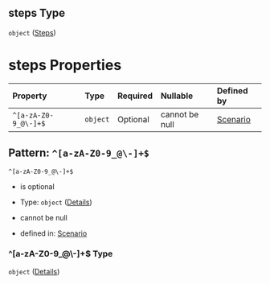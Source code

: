 ## steps Type

`object` ([Steps](schema-properties-steps.md))

# steps Properties

| Property             | Type     | Required | Nullable       | Defined by                                                                                               |
| :------------------- | :------- | :------- | :------------- | :------------------------------------------------------------------------------------------------------- |
| `^[a-zA-Z0-9_@\-]+$` | `object` | Optional | cannot be null | [Scenario](schema-defs-step.md "/schemas/step#/properties/steps/patternProperties/^\[a-zA-Z0-9_@\\-]+$") |

## Pattern: `^[a-zA-Z0-9_@\-]+$`



`^[a-zA-Z0-9_@\-]+$`

*   is optional

*   Type: `object` ([Details](schema-defs-step.md))

*   cannot be null

*   defined in: [Scenario](schema-defs-step.md "/schemas/step#/properties/steps/patternProperties/^\[a-zA-Z0-9_@\\-]+$")

### ^\[a-zA-Z0-9\_@\\-]+$ Type

`object` ([Details](schema-defs-step.md))

